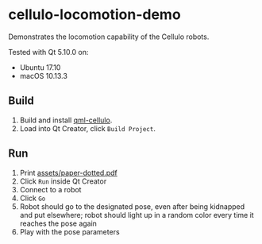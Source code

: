 cellulo-locomotion-demo
=======================

Demonstrates the locomotion capability of the Cellulo robots.

Tested with Qt 5.10.0 on:

  - Ubuntu 17.10
  - macOS 10.13.3

Build
-----

1. Build and install [qml-cellulo](../../).
1. Load into Qt Creator, click `Build Project`.

Run
---

1. Print [assets/paper-dotted.pdf](assets/paper-dotted.pdf)
1. Click `Run` inside Qt Creator
1. Connect to a robot
1. Click `Go`
1. Robot should go to the designated pose, even after being kidnapped and put elsewhere; robot should light up in a random color every time it reaches the pose again
1. Play with the pose parameters
